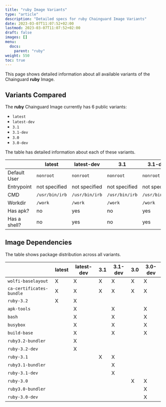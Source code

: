 ```yaml
---
title: "ruby Image Variants"
type: "article"
description: "Detailed specs for ruby Chainguard Image Variants"
date: 2023-03-07T11:07:52+02:00
lastmod: 2023-03-07T11:07:52+02:00
draft: false
images: []
menu:
  docs:
    parent: "ruby"
weight: 550
toc: true
---
```


This page shows detailed information about all available variants of the Chainguard **ruby** Image.

## Variants Compared
The **ruby** Chainguard Image currently has 6 public variants: 

- `latest`
- `latest-dev`
- `3.1`
- `3.1-dev`
- `3.0`
- `3.0-dev`

The table has detailed information about each of these variants.

|              | latest         | latest-dev     | 3.1            | 3.1-dev        | 3.0            | 3.0-dev        |
|--------------|----------------|----------------|----------------|----------------|----------------|----------------|
| Default User | `nonroot`      | `nonroot`      | `nonroot`      | `nonroot`      | `nonroot`      | `nonroot`      |
| Entrypoint   | not specified  | not specified  | not specified  | not specified  | not specified  | not specified  |
| CMD          | `/usr/bin/irb` | `/usr/bin/irb` | `/usr/bin/irb` | `/usr/bin/irb` | `/usr/bin/irb` | `/usr/bin/irb` |
| Workdir      | `/work`        | `/work`        | `/work`        | `/work`        | `/work`        | `/work`        |
| Has apk?     | no             | yes            | no             | yes            | no             | yes            |
| Has a shell? | no             | yes            | no             | yes            | no             | yes            |

## Image Dependencies
The table shows package distribution across all variants.

|                          | latest | latest-dev | 3.1 | 3.1-dev | 3.0 | 3.0-dev |
|--------------------------|--------|------------|-----|---------|-----|---------|
| `wolfi-baselayout`       | X      | X          | X   | X       | X   | X       |
| `ca-certificates-bundle` | X      | X          | X   | X       | X   | X       |
| `ruby-3.2`               | X      | X          |     |         |     |         |
| `apk-tools`              |        | X          |     | X       |     | X       |
| `bash`                   |        | X          |     | X       |     | X       |
| `busybox`                |        | X          |     | X       |     | X       |
| `build-base`             |        | X          |     | X       |     | X       |
| `ruby3.2-bundler`        |        | X          |     |         |     |         |
| `ruby-3.2-dev`           |        | X          |     |         |     |         |
| `ruby-3.1`               |        |            | X   | X       |     |         |
| `ruby3.1-bundler`        |        |            |     | X       |     |         |
| `ruby-3.1-dev`           |        |            |     | X       |     |         |
| `ruby-3.0`               |        |            |     |         | X   | X       |
| `ruby3.0-bundler`        |        |            |     |         |     | X       |
| `ruby-3.0-dev`           |        |            |     |         |     | X       |
